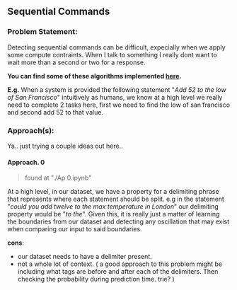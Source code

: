 ## Sequential Commands

### Problem Statement:
Detecting sequential commands can be difficult, expecially when we apply some compute contraints. When I talk to something I really dont want to wait more than a second or two for a response.

__You can find some of these algorithms implemented [here](https://github.com/project-orva/skill-service).__

__E.g.__
When a system is provided the following statement
"*Add 52 to the low of San Francisco*" intuitively as humans, we know at a high level we really need to complete 2 tasks here, first we need to find the low of san francisco and second add 52 to that value.

### Approach(s):
Ya.. just trying a couple ideas out here.. 

#### Approach. 0
> found at "./Ap 0.ipynb"

At a high level, in our dataset, we have a property for a delimiting phrase that represents where each statement should be split. e.g in the statement "*could you add twelve to the max temperature in London*" our delimiting property would be "*to the*". Given this, it is really just a matter of learning the boundaries from our dataset and detecting any oscillation that may exist when comparing our input to said boundaries.

__cons__:
- our dataset needs to have a delimiter present.
- not a whole lot of context. (
    a good approach to this problem might be including what tags are before and after each of the delimiters. Then checking the probability during prediction time. trie?
)
